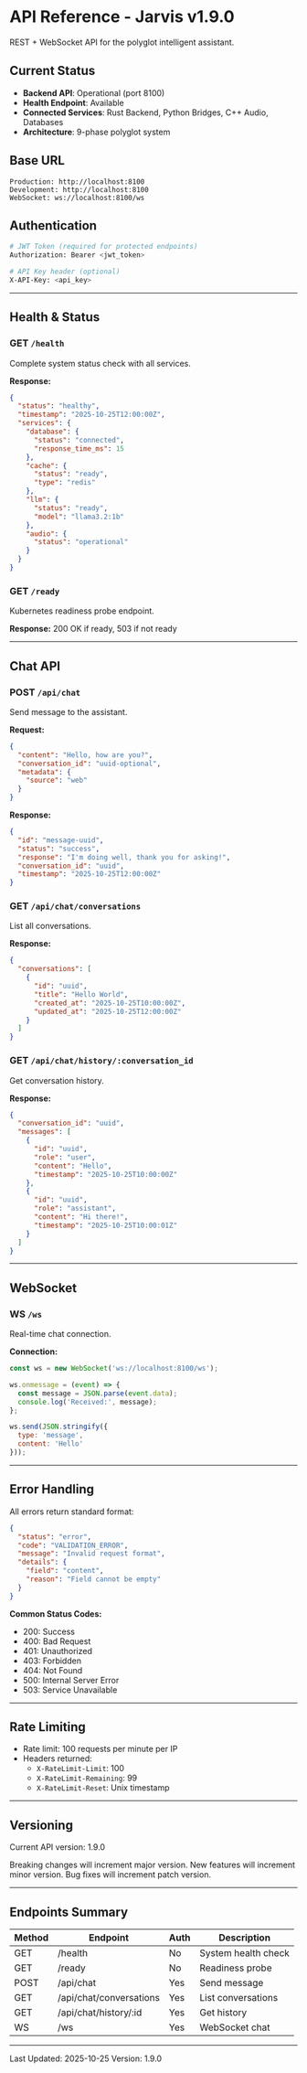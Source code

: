 # API Reference - Jarvis v1.9.0

REST + WebSocket API for the polyglot intelligent assistant.

## Current Status

- **Backend API**: Operational (port 8100)
- **Health Endpoint**: Available
- **Connected Services**: Rust Backend, Python Bridges, C++ Audio, Databases
- **Architecture**: 9-phase polyglot system

## Base URL

```
Production: http://localhost:8100
Development: http://localhost:8100
WebSocket: ws://localhost:8100/ws
```

## Authentication

```bash
# JWT Token (required for protected endpoints)
Authorization: Bearer <jwt_token>

# API Key header (optional)
X-API-Key: <api_key>
```

---

## Health & Status

### GET `/health`

Complete system status check with all services.

**Response:**
```json
{
  "status": "healthy",
  "timestamp": "2025-10-25T12:00:00Z",
  "services": {
    "database": {
      "status": "connected",
      "response_time_ms": 15
    },
    "cache": {
      "status": "ready",
      "type": "redis"
    },
    "llm": {
      "status": "ready",
      "model": "llama3.2:1b"
    },
    "audio": {
      "status": "operational"
    }
  }
}
```

### GET `/ready`

Kubernetes readiness probe endpoint.

**Response:** 200 OK if ready, 503 if not ready

---

## Chat API

### POST `/api/chat`

Send message to the assistant.

**Request:**
```json
{
  "content": "Hello, how are you?",
  "conversation_id": "uuid-optional",
  "metadata": {
    "source": "web"
  }
}
```

**Response:**
```json
{
  "id": "message-uuid",
  "status": "success",
  "response": "I'm doing well, thank you for asking!",
  "conversation_id": "uuid",
  "timestamp": "2025-10-25T12:00:00Z"
}
```

### GET `/api/chat/conversations`

List all conversations.

**Response:**
```json
{
  "conversations": [
    {
      "id": "uuid",
      "title": "Hello World",
      "created_at": "2025-10-25T10:00:00Z",
      "updated_at": "2025-10-25T12:00:00Z"
    }
  ]
}
```

### GET `/api/chat/history/:conversation_id`

Get conversation history.

**Response:**
```json
{
  "conversation_id": "uuid",
  "messages": [
    {
      "id": "uuid",
      "role": "user",
      "content": "Hello",
      "timestamp": "2025-10-25T10:00:00Z"
    },
    {
      "id": "uuid",
      "role": "assistant",
      "content": "Hi there!",
      "timestamp": "2025-10-25T10:00:01Z"
    }
  ]
}
```

---

## WebSocket

### WS `/ws`

Real-time chat connection.

**Connection:**
```javascript
const ws = new WebSocket('ws://localhost:8100/ws');

ws.onmessage = (event) => {
  const message = JSON.parse(event.data);
  console.log('Received:', message);
};

ws.send(JSON.stringify({
  type: 'message',
  content: 'Hello'
}));
```

---

## Error Handling

All errors return standard format:

```json
{
  "status": "error",
  "code": "VALIDATION_ERROR",
  "message": "Invalid request format",
  "details": {
    "field": "content",
    "reason": "Field cannot be empty"
  }
}
```

**Common Status Codes:**
- 200: Success
- 400: Bad Request
- 401: Unauthorized
- 403: Forbidden
- 404: Not Found
- 500: Internal Server Error
- 503: Service Unavailable

---

## Rate Limiting

- Rate limit: 100 requests per minute per IP
- Headers returned:
  - `X-RateLimit-Limit`: 100
  - `X-RateLimit-Remaining`: 99
  - `X-RateLimit-Reset`: Unix timestamp

---

## Versioning

Current API version: 1.9.0

Breaking changes will increment major version.
New features will increment minor version.
Bug fixes will increment patch version.

---

## Endpoints Summary

| Method | Endpoint | Auth | Description |
|--------|----------|------|-------------|
| GET | /health | No | System health check |
| GET | /ready | No | Readiness probe |
| POST | /api/chat | Yes | Send message |
| GET | /api/chat/conversations | Yes | List conversations |
| GET | /api/chat/history/:id | Yes | Get history |
| WS | /ws | Yes | WebSocket chat |

---

Last Updated: 2025-10-25
Version: 1.9.0
